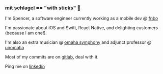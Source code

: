 ### mit schlagel == "with sticks" 🥁

I'm Spencer, a software engineer currently working as a mobile dev @ [fnbo](https://www.fnbo.com)

I'm passionate about iOS and Swift, React Native, and delighting customers (because I am one!).

I'm also an extra musician @ [omaha symphony](https://omahasymphony.org) and adjunct professor @ [unomaha](https://www.unomaha.edu)

Most of my commits are on [gitlab](https://www.gitlab.com), deal with it.

Ping me on [linkedin](https://www.linkedin.com/in/spencer-jones-omaha/)

